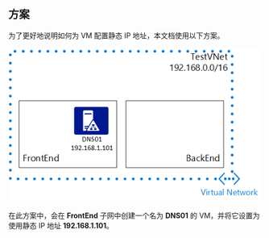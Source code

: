 ## <a name="scenario"></a>方案
为了更好地说明如何为 VM 配置静态 IP 地址，本文档使用以下方案。

![VNet 方案](./media/virtual-networks-static-ip-scenario-include/static-ip-scenario.png)

在此方案中，会在 **FrontEnd** 子网中创建一个名为 **DNS01** 的 VM，并将它设置为使用静态 IP 地址 **192.168.1.101**。